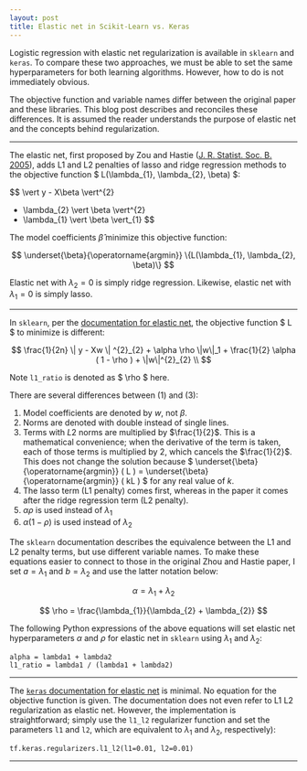 ```yaml
---
layout: post
title: Elastic net in Scikit-Learn vs. Keras
---
```


Logistic regression with elastic net regularization is available in `sklearn` and `keras`. To compare these two approaches, we must be able to set the same hyperparameters for both learning algorithms. However, how to do is not immediately obvious.

The objective function and variable names differ between the original paper and these libraries. This blog post describes and reconciles these differences. It is assumed the reader understands the purpose of elastic net and the concepts behind regularization.

---

The elastic net, first proposed by Zou and Hastie ([J. R. Statist. Soc. B. 2005](http://web.stanford.edu/~hastie/Papers/B67.2%20(2005)%20301-320%20Zou%20&%20Hastie.pdf)), adds L1 and L2 penalties of lasso and ridge regression methods to the objective function $ L(\lambda_{1}, \lambda_{2}, \beta) $:

$$
\vert y - X\beta \vert^{2}
+ \lambda_{2} \vert \beta \vert^{2}
+ \lambda_{1} \vert \beta \vert_{1}
$$

The model coefficients $\hat{\beta}$ minimize this objective function:

$$
\underset{\beta}{\operatorname{argmin}} \{L(\lambda_{1}, \lambda_{2}, \beta)\}
$$


Elastic net with $\lambda_{2}=0$ is simply ridge regression. Likewise, elastic net with $\lambda_{1}=0$ is simply lasso.

---

In `sklearn`, per the [documentation for elastic net](https://scikit-learn.org/stable/modules/generated/sklearn.linear_model.ElasticNet.html), the objective function $ L $ to minimize is different:

$$
\frac{1}{2n} \| y - Xw \| ^{2}_{2} + \alpha \rho \|w\|_1 + \frac{1}{2} \alpha ( 1 - \rho ) + \|w\|^{2}_{2} \\
$$

Note `l1_ratio` is denoted as $ \rho $ here.

There are several differences between (1) and (3):

1. Model coefficients are denoted by $w$, not $\beta$.
1. Norms are denoted with double instead of single lines.
1. Terms with $L2$ norms are multiplied by $\frac{1}{2}$. This is a mathematical convenience; when the derivative of the term is taken, each of those terms is multiplied by $2$, which cancels the $\frac{1}{2}$. This does not change the solution because 
$ \underset{\beta}{\operatorname{argmin}} ( L ) = \underset{\beta}{\operatorname{argmin}} ( kL ) $ for any real value of $k$.
1. The lasso term (L1 penalty) comes first, whereas in the paper it comes after the ridge regression term (L2 penalty).
1. $\alpha \rho$ is used instead of $\lambda_{1}$
1. $\alpha (1-\rho)$ is used instead of $\lambda_{2}$

The `sklearn` documentation describes the equivalence between the L1 and L2 penalty terms, but use different variable names. To make these equations easier to connect to those in the original Zhou and Hastie paper, I set $a=\lambda_{1}$ and $b=\lambda_{2}$ and use the latter notation below:

$$ \alpha = \lambda_{1} + \lambda_{2} $$

$$ \rho = \frac{\lambda_{1}}{\lambda_{2} + \lambda_{2}} $$

The following Python expressions of the above equations will set elastic net hyperparameters $\alpha$ and $\rho$ for elastic net in `sklearn` using $\lambda_{1}$ and $\lambda_{2}$:


```
alpha = lambda1 + lambda2 
l1_ratio = lambda1 / (lambda1 + lambda2)
```

---

The [`keras` documentation for elastic net](https://keras.io/api/layers/regularizers/#l1l2-function) is minimal. No equation for the objective function is given. The documentation does not even refer to L1 L2 regularization as elastic net. However, the implementation is straightforward; simply use the `l1_l2` regularizer function and set the parameters `l1` and `l2`, which are equivalent to $\lambda_{1}$ and $\lambda_{2}$, respectively):

```
tf.keras.regularizers.l1_l2(l1=0.01, l2=0.01)
```

---

[^1]: 
